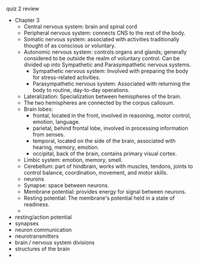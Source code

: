 quiz 2 review

* Chapter 3
	* Central nervous system: brain and spinal cord
	* Peripheral nervous system: connects CNS to the rest of the body.
	* Somatic nervous system: associated with activities traditionally thought of as conscious or voluntary.
	* Autonomic nervous system: controls organs and glands; generally considered to be outside the realm of voluntary control. Can be divided up into Sympathetic and Parasympathetic nervous systems.
		* Sympathetic nervous system: Involved with preparing the body for stress-related activities.
		* Parasympathetic nervous system: Associated with returning the body to routine, day-to-day operations.
	* Lateralization: Specialization between hemispheres of the brain.
	* The two hemispheres are connected by the corpus callosum.
	* Brain lobes: 
		* frontal, located in the front, involved in reasoning, motor control, emotion, language.
		* parietal, behind frontal lobe, involved in processing information from senses.
		* temporal, located on the side of the brain, associated with hearing, memory, emotion.
		* occipital, back of the brain, contains primary visual cortex.
	* Limbic system: emotion, memory, smell.
	* Cerebellum: part of hindbrain, works with muscles, tendons, joints to control balance, coordination, movement, and motor skills.
	* neurons
	* Synapse: space between neurons.
	* Membrane potential: provides energy for signal between neurons.
	* Resting potential: The membrane's potential held in a state of readiness.
	* 
* resting/action potential
* synapses
* neuron communication
* neurotransmitters
* brain / nervous system divisions
* structures of the brain
* 